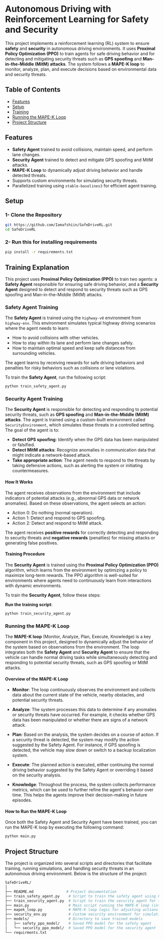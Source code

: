 # Autonomous Driving with Reinforcement Learning for Safety and Security

This project implements a reinforcement learning (RL) system to ensure **safety** and **security** in autonomous driving environments. It uses **Proximal Policy Optimization (PPO)** to train agents for safe driving behavior and for detecting and mitigating security threats such as **GPS spoofing** and **Man-in-the-Middle (MitM) attacks**. The system follows a **MAPE-K loop** to monitor, analyze, plan, and execute decisions based on environmental data and security threats.

## Table of Contents
- [Features](#features)
- [Setup](#setup)
- [Training](#training)
- [Running the MAPE-K Loop](#running-the-mape-k-loop)
- [Project Structure](#project-structure)

## Features
- **Safety Agent** trained to avoid collisions, maintain speed, and perform lane changes.
- **Security Agent** trained to detect and mitigate GPS spoofing and MitM attacks.
- **MAPE-K Loop** to dynamically adjust driving behavior and handle detected threats.
- Supports custom environments for simulating security threats.
- Parallelized training using `stable-baselines3` for efficient agent training.

## Setup

### 1- Clone the Repository
```bash
git https://github.com/Iamafshiin/SafeDriveRL.git
cd SafeDriveRL
```
### 2- Run this for installing requirements
```bash
pip install -r requirements.txt
```

## Training Explanation

This project uses **Proximal Policy Optimization (PPO)** to train two agents: a **Safety Agent** responsible for ensuring safe driving behavior, and a **Security Agent** designed to detect and respond to security threats such as GPS spoofing and Man-in-the-Middle (MitM) attacks.

### Safety Agent Training

The **Safety Agent** is trained using the `highway-v0` environment from `highway-env`. This environment simulates typical highway driving scenarios where the agent needs to learn:
- How to avoid collisions with other vehicles.
- How to stay within its lane and perform lane changes safely.
- How to maintain optimal speed and keep safe distances from surrounding vehicles.

The agent learns by receiving rewards for safe driving behaviors and penalties for risky behaviors such as collisions or lane violations. 

To train the **Safety Agent**, run the following script:

```bash
python train_safety_agent.py
```

### Security Agent Training

The **Security Agent** is responsible for detecting and responding to potential security threats, such as **GPS spoofing** and **Man-in-the-Middle (MitM) attacks**. The agent is trained using a custom-built environment called `SecurityEnvironment`, which simulates these threats in a controlled setting. The goal of the agent is to:
- **Detect GPS spoofing**: Identify when the GPS data has been manipulated or falsified.
- **Detect MitM attacks**: Recognize anomalies in communication data that might indicate a network-based attack.
- **Take appropriate action**: The agent needs to respond to the threats by taking defensive actions, such as alerting the system or initiating countermeasures.

#### How It Works

The agent receives observations from the environment that include indicators of potential attacks (e.g., abnormal GPS data or network anomalies). Based on these observations, the agent selects an action:
- Action 0: Do nothing (normal operation).
- Action 1: Detect and respond to GPS spoofing.
- Action 2: Detect and respond to MitM attack.

The agent receives **positive rewards** for correctly detecting and responding to security threats and **negative rewards** (penalties) for missing attacks or generating false positives.

#### Training Procedure

The **Security Agent** is trained using the **Proximal Policy Optimization (PPO)** algorithm, which learns from the environment by optimizing a policy to maximize long-term rewards. The PPO algorithm is well-suited for environments where agents need to continuously learn from interactions with dynamic environments.

To train the **Security Agent**, follow these steps:

**Run the training script**:
   
```bash
python train_security_agent.py
```

### Running the MAPE-K Loop

The **MAPE-K loop** (Monitor, Analyze, Plan, Execute, Knowledge) is a key component in this project, designed to dynamically adjust the behavior of the system based on observations from the environment. The loop integrates both the **Safety Agent** and **Security Agent** to ensure that the vehicle can handle normal driving tasks while simultaneously detecting and responding to potential security threats, such as GPS spoofing or MitM attacks.

#### Overview of the MAPE-K Loop

- **Monitor**: The loop continuously observes the environment and collects data about the current state of the vehicle, nearby obstacles, and potential security threats.
  
- **Analyze**: The system processes this data to determine if any anomalies or security threats have occurred. For example, it checks whether GPS data has been manipulated or whether there are signs of a network attack.
  
- **Plan**: Based on the analysis, the system decides on a course of action. If a security threat is detected, the system may modify the action suggested by the Safety Agent. For instance, if GPS spoofing is detected, the vehicle may slow down or switch to a backup localization system.
  
- **Execute**: The planned action is executed, either continuing the normal driving behavior suggested by the Safety Agent or overriding it based on the security analysis.
  
- **Knowledge**: Throughout the process, the system collects performance metrics, which can be used to further refine the agent's behavior over time. This helps the agents improve their decision-making in future episodes.

#### How to Run the MAPE-K Loop

Once both the Safety Agent and Security Agent have been trained, you can run the MAPE-K loop by executing the following command:

```bash
python main.py
```

## Project Structure

The project is organized into several scripts and directories that facilitate training, running simulations, and handling security threats in an autonomous driving environment. Below is the structure of the project:

```bash
SafeDriveRL/
│
├── README.md               # Project documentation
├── train_safety_agent.py    # Script to train the safety agent using PPO
├── train_security_agent.py  # Script to train the security agent for threat detection
├── main.py                  # Main script running the MAPE-K loop (integrating safety and security agents)
├── mapek_loop.py            # MAPE-K loop logic for adjusting actions based on analysis
├── security_env.py          # Custom security environment for simulating GPS spoofing and MitM attacks
├── models/                  # Directory to save trained models
│   ├── safety_ppo_model/    # Saved PPO model for the safety agent
│   └── security_ppo_model/  # Saved PPO model for the security agent
└── requirments.txt           
```